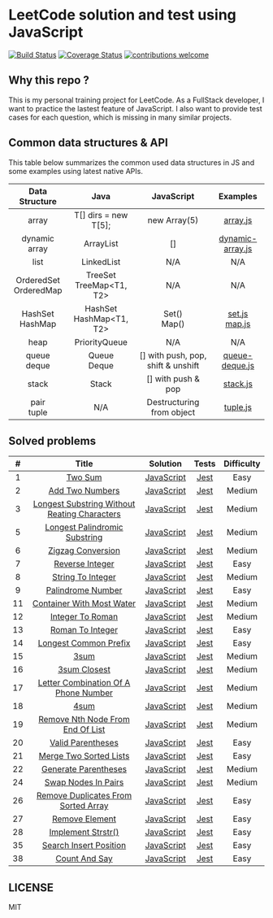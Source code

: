 # LeetCode solution and test using JavaScript
[![Build Status](https://travis-ci.com/zhenyi2697/leetcode-js.svg?branch=master)](https://travis-ci.com/zhenyi2697/leetcode-js)
[![Coverage Status](https://coveralls.io/repos/github/zhenyi2697/leetcode-js/badge.svg?branch=master)](https://coveralls.io/github/zhenyi2697/leetcode-js?branch=master)
[![contributions welcome](https://img.shields.io/badge/contributions-welcome-brightgreen.svg?style=flat)](https://github.com/dwyl/esta/issues)

## Why this repo ?
This is my personal training project for LeetCode. As a FullStack developer, I want to practice the lastest feature of JavaScript. I also want to provide test cases for each question, which is missing in many similar projects.

## Common data structures & API
This table below summarizes the common used data structures in JS and some examples using latest native APIs.

| Data Structure | Java | JavaScript | Examples |
|:---:|:---:|:---:|:---:|
|array|T[] dirs = new T[5];|new Array(5)|[array.js](https://github.com/zhenyi2697/leetcode-js/blob/master/data-structures/array.js)|
|dynamic array|ArrayList<T>|[]|[dynamic-array.js](https://github.com/zhenyi2697/leetcode-js/blob/master/data-structures/dynamic-array.js)|
|list|LinkedList<T>|N/A|N/A|
|OrderedSet<br>OrderedMap|TreeSet<T><br>TreeMap<T1, T2>|N/A|N/A|
|HashSet<br>HashMap|HashSet<T><br>HashMap<T1, T2>|Set()<br>Map()|[set.js](https://github.com/zhenyi2697/leetcode-js/blob/master/data-structures/set.js)<br>[map.js](https://github.com/zhenyi2697/leetcode-js/blob/master/data-structures/map.js)|
|heap|PriorityQueue<T>|N/A|N/A|
|queue<br>deque|Queue<T><br>Deque<T>|[] with push, pop, shift & unshift|[queue-deque.js](https://github.com/zhenyi2697/leetcode-js/blob/master/data-structures/queue-deque.js)|
|stack|Stack<T>|[] with push & pop|[stack.js](https://github.com/zhenyi2697/leetcode-js/blob/master/data-structures/stack.js)|
|pair<br>tuple|N/A|Destructuring from object|[tuple.js](https://github.com/zhenyi2697/leetcode-js/blob/master/data-structures/tuple.js)|

## Solved problems
| # | Title | Solution | Tests | Difficulty |
|:---:|:---:|:---:|:---:|:---:|
| 1 | [Two Sum](https://leetcode.com/problems/two-sum/) | [JavaScript](https://github.com/zhenyi2697/leetcode-js/blob/master/leetcode/001-Two-Sum/two-sum.js) | [Jest](https://github.com/zhenyi2697/leetcode-js/blob/master/leetcode/001-Two-Sum/two-sum.test.js) | Easy |
| 2 | [Add Two Numbers](https://leetcode.com/problems/add-two-numbers/) | [JavaScript](https://github.com/zhenyi2697/leetcode-js/blob/master/leetcode/002-Add-Two-Numbers/add-two-numbers.js) | [Jest](https://github.com/zhenyi2697/leetcode-js/blob/master/leetcode/002-Add-Two-Numbers/add-two-numbers.test.js) | Medium |
| 3 | [Longest Substring Without Reating Characters](https://leetcode.com/problems/longest-substring-without-repeating-characters/) | [JavaScript](https://github.com/zhenyi2697/leetcode-js/blob/master/leetcode/003-Longest-Substring-Without-Reating-Characters/longest-substring-without-reapeating-characters.js) | [Jest](https://github.com/zhenyi2697/leetcode-js/blob/master/leetcode/003-Longest-Substring-Without-Reating-Characters/longest-substring-without-reapeating-characters.test.js) | Medium |
| 5 | [Longest Palindromic Substring](https://leetcode.com/problems/longest-palindromic-substring/) | [JavaScript](https://github.com/zhenyi2697/leetcode-js/blob/master/leetcode/005-Longest-Palindromic-Substring/longest-palindromic-substring.js) | [Jest](https://github.com/zhenyi2697/leetcode-js/blob/master/leetcode/005-Longest-Palindromic-Substring/longest-palindromic-substring.test.js) | Medium |
| 6 | [Zigzag Conversion](https://leetcode.com/problems/zigzag-conversion/) | [JavaScript](https://github.com/zhenyi2697/leetcode-js/blob/master/leetcode/006-ZigZag-Conversion/zigzag-conversion.js) | [Jest](https://github.com/zhenyi2697/leetcode-js/blob/master/leetcode/006-ZigZag-Conversion/zigzag-conversion.test.js) | Medium |
| 7 | [Reverse Integer](https://leetcode.com/problems/reverse-integer/) | [JavaScript](https://github.com/zhenyi2697/leetcode-js/blob/master/leetcode/007-Reverse-Integer/reverse-integer.js) | [Jest](https://github.com/zhenyi2697/leetcode-js/blob/master/leetcode/007-Reverse-Integer/reverse-integer.test.js) | Easy |
| 8 | [String To Integer](https://leetcode.com/problems/string-to-integer-atoi/) | [JavaScript](https://github.com/zhenyi2697/leetcode-js/blob/master/leetcode/008-String-To-Integer/string-to-integer.js) | [Jest](https://github.com/zhenyi2697/leetcode-js/blob/master/leetcode/008-String-To-Integer/string-to-integer.test.js) | Medium |
| 9 | [Palindrome Number](https://leetcode.com/problems/palindrome-number/) | [JavaScript](https://github.com/zhenyi2697/leetcode-js/blob/master/leetcode/009-Palindrome-Number/palindrome-number.js) | [Jest](https://github.com/zhenyi2697/leetcode-js/blob/master/leetcode/009-Palindrome-Number/palindrome-number.test.js) | Easy |
| 11 | [Container With Most Water](https://leetcode.com/problems/container-with-most-water/) | [JavaScript](https://github.com/zhenyi2697/leetcode-js/blob/master/leetcode/011-Container-With-Most-Water/container-with-most-water.js) | [Jest](https://github.com/zhenyi2697/leetcode-js/blob/master/leetcode/011-Container-With-Most-Water/container-with-most-water.test.js) | Medium |
| 12 | [Integer To Roman](https://leetcode.com/problems/integer-to-roman/) | [JavaScript](https://github.com/zhenyi2697/leetcode-js/blob/master/leetcode/012-Integer-To-Roman/integer-to-roman.js) | [Jest](https://github.com/zhenyi2697/leetcode-js/blob/master/leetcode/012-Integer-To-Roman/integer-to-roman.test.js) | Medium |
| 13 | [Roman To Integer](https://leetcode.com/problems/roman-to-integer/) | [JavaScript](https://github.com/zhenyi2697/leetcode-js/blob/master/leetcode/013-Roman-To-Integer/roman-to-integer.js) | [Jest](https://github.com/zhenyi2697/leetcode-js/blob/master/leetcode/013-Roman-To-Integer/roman-to-integer.test.js) | Easy |
| 14 | [Longest Common Prefix](https://leetcode.com/problems/longest-common-prefix/) | [JavaScript](https://github.com/zhenyi2697/leetcode-js/blob/master/leetcode/014-Longest-Common-Prefix/longest-common-prefix.js) | [Jest](https://github.com/zhenyi2697/leetcode-js/blob/master/leetcode/014-Longest-Common-Prefix/longest-common-prefix.test.js) | Easy |
| 15 | [3sum](https://leetcode.com/problems/3sum/) | [JavaScript](https://github.com/zhenyi2697/leetcode-js/blob/master/leetcode/015-3Sum/3sum.js) | [Jest](https://github.com/zhenyi2697/leetcode-js/blob/master/leetcode/015-3Sum/3sum.test.js) | Medium |
| 16 | [3sum Closest](https://leetcode.com/problems/3sum-closest/) | [JavaScript](https://github.com/zhenyi2697/leetcode-js/blob/master/leetcode/016-3Sum-Closest/3sum-closest.js) | [Jest](https://github.com/zhenyi2697/leetcode-js/blob/master/leetcode/016-3Sum-Closest/3sum-closest.test.js) | Medium |
| 17 | [Letter Combination Of A Phone Number](https://leetcode.com/problems/letter-combinations-of-a-phone-number/) | [JavaScript](https://github.com/zhenyi2697/leetcode-js/blob/master/leetcode/017-Letter-Combination-Of-A-Phone-Number/letter-combination-of-a-phone-number.js) | [Jest](https://github.com/zhenyi2697/leetcode-js/blob/master/leetcode/017-Letter-Combination-Of-A-Phone-Number/letter-combination-of-a-phone-number.test.js) | Medium |
| 18 | [4sum](https://leetcode.com/problems/4sum/) | [JavaScript](https://github.com/zhenyi2697/leetcode-js/blob/master/leetcode/018-4Sum/4sum.js) | [Jest](https://github.com/zhenyi2697/leetcode-js/blob/master/leetcode/018-4Sum/4sum.test.js) | Medium |
| 19 | [Remove Nth Node From End Of List](https://leetcode.com/problems/remove-nth-node-from-end-of-list/) | [JavaScript](https://github.com/zhenyi2697/leetcode-js/blob/master/leetcode/019-Remove-Nth-Node-From-End-Of-List/remove-nth-node-from-end-of-list.js) | [Jest](https://github.com/zhenyi2697/leetcode-js/blob/master/leetcode/019-Remove-Nth-Node-From-End-Of-List/remove-nth-node-from-end-of-list.test.js) | Medium |
| 20 | [Valid Parentheses](https://leetcode.com/problems/valid-parentheses/) | [JavaScript](https://github.com/zhenyi2697/leetcode-js/blob/master/leetcode/020-Valid-Parentheses/valid-parentheses.js) | [Jest](https://github.com/zhenyi2697/leetcode-js/blob/master/leetcode/020-Valid-Parentheses/valid-parentheses.test.js) | Easy |
| 21 | [Merge Two Sorted Lists](https://leetcode.com/problems/merge-two-sorted-lists/) | [JavaScript](https://github.com/zhenyi2697/leetcode-js/blob/master/leetcode/021-Merge-Two-Sorted-Lists/merge-two-sorted-lists.js) | [Jest](https://github.com/zhenyi2697/leetcode-js/blob/master/leetcode/021-Merge-Two-Sorted-Lists/merge-two-sorted-lists.test.js) | Easy |
| 22 | [Generate Parentheses](https://leetcode.com/problems/generate-parentheses/) | [JavaScript](https://github.com/zhenyi2697/leetcode-js/blob/master/leetcode/022-Generate-Parentheses/generate-parentheses.js) | [Jest](https://github.com/zhenyi2697/leetcode-js/blob/master/leetcode/022-Generate-Parentheses/generate-parentheses.test.js) | Medium |
| 24 | [Swap Nodes In Pairs](https://leetcode.com/problems/swap-nodes-in-pairs/) | [JavaScript](https://github.com/zhenyi2697/leetcode-js/blob/master/leetcode/024-Swap-Nodes-In-Pairs/swap-nodes-in-pairs.js) | [Jest](https://github.com/zhenyi2697/leetcode-js/blob/master/leetcode/024-Swap-Nodes-In-Pairs/swap-nodes-in-pairs.test.js) | Medium |
| 26 | [Remove Duplicates From Sorted Array](https://leetcode.com/problems/remove-duplicates-from-sorted-array/) | [JavaScript](https://github.com/zhenyi2697/leetcode-js/blob/master/leetcode/026-Remove-Duplicates-From-Sorted-Array/remove-duplicates-from-sorted-array.js) | [Jest](https://github.com/zhenyi2697/leetcode-js/blob/master/leetcode/026-Remove-Duplicates-From-Sorted-Array/remove-duplicates-from-sorted-array.test.js) | Easy |
| 27 | [Remove Element](https://leetcode.com/problems/remove-element/) | [JavaScript](https://github.com/zhenyi2697/leetcode-js/blob/master/leetcode/027-Remove-Element/remove-element.js) | [Jest](https://github.com/zhenyi2697/leetcode-js/blob/master/leetcode/027-Remove-Element/remove-element.test.js) | Easy |
| 28 | [Implement Strstr()](https://leetcode.com/problems/implement-strstr/) | [JavaScript](https://github.com/zhenyi2697/leetcode-js/blob/master/leetcode/028-Implement-strStr()/implement-strStr.js) | [Jest](https://github.com/zhenyi2697/leetcode-js/blob/master/leetcode/028-Implement-strStr()/implement-strStr.test.js) | Easy |
| 35 | [Search Insert Position](https://leetcode.com/problems/search-insert-position/) | [JavaScript](https://github.com/zhenyi2697/leetcode-js/blob/master/leetcode/035-Search-Insert-Position/search-insert-position.js) | [Jest](https://github.com/zhenyi2697/leetcode-js/blob/master/leetcode/035-Search-Insert-Position/search-insert-position.test.js) | Easy |
| 38 | [Count And Say](https://leetcode.com/problems/count-and-say/) | [JavaScript](https://github.com/zhenyi2697/leetcode-js/blob/master/leetcode/038-Count-And-Say/count-and-say.js) | [Jest](https://github.com/zhenyi2697/leetcode-js/blob/master/leetcode/038-Count-And-Say/count-and-say.test.js) | Easy |

## LICENSE
MIT